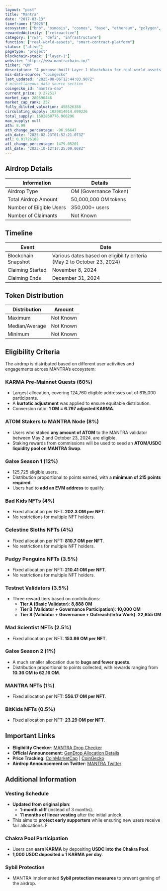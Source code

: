 ```yaml
---
layout: "post"
title: "Mantra"
date: "2017-03-13"
timeframe: ["2025"]
ecosystem: ["bnb", "osmosis", "cosmos", "base", "ethereum", "polygon", "mantra"]
rewardedActivity: ["retroactive"]
category: ["rwa", "defi", "infrastructure"]
function: ["real-world-assets", "smart-contract-platform"]
status: ["alive"]
pagetype: "project"
blockchain-stack: ["layer-1"]
website: "https://www.mantrachain.io/"
ticker: "OM"
description: "A purpose-built Layer 1 blockchain for real-world assets (RWA), enabling compliance, tokenization, and DeFi services."
mis-data-source: "coingecko"
last_updated: "2025-08-06T12:44:03.907Z"
# miscellaneous data source section
coingecko_id: "mantra-dao"
current_price: 0.272517
market_cap: 280590446
market_cap_rank: 257
fully_diluted_valuation: 458526388
circulating_supply: 1029814014.699226
total_supply: 1682868776.966296
max_supply: null
ath: 8.99
ath_change_percentage: -96.96647
ath_date: "2025-02-23T01:52:21.073Z"
atl: 0.01726188
atl_change_percentage: 1479.05201
atl_date: "2023-10-12T17:25:09.068Z"
---
```


## Airdrop Details

| Information              | Details               |
| ------------------------ | --------------------- |
| Airdrop Type             | OM (Governance Token) |
| Total Airdrop Amount     | 50,000,000 OM tokens  |
| Number of Eligible Users | 350,000+ users        |
| Number of Claimants      | Not Known             |

## Timeline

| Event               | Date                                                                    |
| ------------------- | ----------------------------------------------------------------------- |
| Blockchain Snapshot | Various dates based on eligibility criteria (May 2 to October 23, 2024) |
| Claiming Started    | November 8, 2024                                                        |
| Claiming Ends       | December 31, 2024                                                       |

## Token Distribution

| Distribution   | Amount    |
| -------------- | --------- |
| Maximum        | Not Known |
| Median/Average | Not Known |
| Minimum        | Not Known |

## Eligibility Criteria

The airdrop is distributed based on different user activities and engagements across MANTRA’s ecosystem:

### **KARMA Pre-Mainnet Quests (60%)**

- Largest allocation, covering 124,760 eligible addresses out of 615,000 participants.
- A **kurtotic adjustment** was applied to ensure equitable distribution.
- Conversion ratio: **1 OM = 6.797 adjusted KARMA**.

### **ATOM Stakers to MANTRA Node (8%)**

- Users who staked **any amount of ATOM** to the MANTRA validator between May 2 and October 23, 2024, are eligible.
- Staking rewards from commissions will be used to seed an **ATOM/USDC liquidity pool on MANTRA Swap**.

### **Galxe Season 1 (12%)**

- 125,725 eligible users.
- Distribution proportional to points earned, with a **minimum of 215 points required**.
- Users had to **add an EVM address** to qualify.

### **Bad Kids NFTs (4%)**

- Fixed allocation per NFT: **202.3 OM per NFT**.
- No restrictions for multiple NFT holders.

### **Celestine Sloths NFTs (4%)**

- Fixed allocation per NFT: **810.7 OM per NFT**.
- No restrictions for multiple NFT holders.

### **Pudgy Penguins NFTs (3.5%)**

- Fixed allocation per NFT: **210.41 OM per NFT**.
- No restrictions for multiple NFT holders.

### **Testnet Validators (3.5%)**

- Three reward tiers based on contributions:
  - **Tier A (Basic Validator)**: **8,888 OM**
  - **Tier B (Validator + Governance Participation)**: **10,000 OM**
  - **Tier S (Validator + Governance + Outreach/Infra Work)**: **22,655 OM**

### **Mad Scientist NFTs (2.5%)**

- Fixed allocation per NFT: **153.86 OM per NFT**.

### **Galxe Season 2 (1%)**

- A much smaller allocation due to **bugs and fewer quests**.
- Distribution proportional to points collected, with rewards ranging from **10.36 OM to 62.16 OM**.

### **MANTRA NFTs (1%)**

- Fixed allocation per NFT: **556.17 OM per NFT**.

### **BitKids NFTs (0.5%)**

- Fixed allocation per NFT: **23.29 OM per NFT**.

## Important Links

- **Eligibility Checker**: [MANTRA Drop Checker](https://checker.mantra.zone/)
- **Official Announcement**: [GenDrop Allocation Details](https://www.mantrachain.io/resources/announcements/mainnet-gendrop-allocation-revealed)
- **Price Tracking**: [CoinMarketCap](https://coinmarketcap.com/currencies/mantra) | [CoinGecko](https://www.coingecko.com/en/coins/mantra)
- **Airdrop Announcement on Twitter**: [MANTRA Twitter](https://x.com/MANTRA_Chain/status/1889957666530726094)

## Additional Information

### **Vesting Schedule**

- **Updated from original plan**:
  - **1-month cliff** (instead of 3 months).
  - **11 months of linear vesting** after the initial unlock.
- This aims to **protect early supporters** while ensuring new users receive fair allocations.
F
### **Chakra Pool Participation**

- Users can **earn KARMA** by depositing **USDC into the Chakra Pool**.
- **1,000 USDC deposited = 1 KARMA per day**.

### **Sybil Protection**

- MANTRA implemented **Sybil protection measures** to prevent gaming of the airdrop.